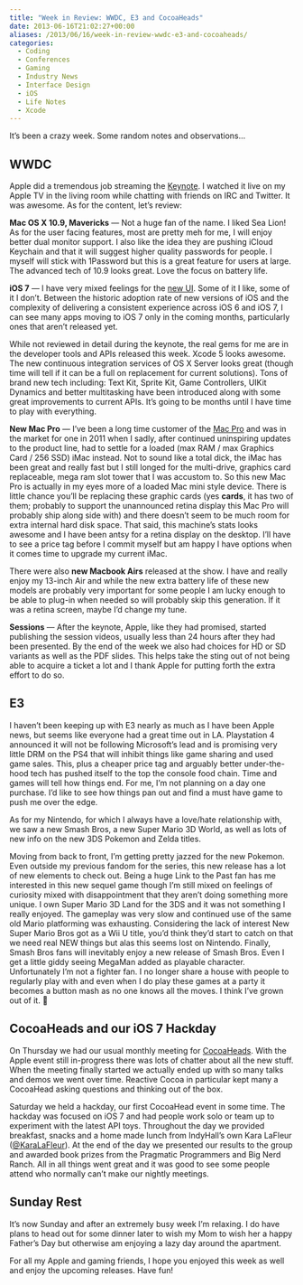 ```yaml
---
title: "Week in Review: WWDC, E3 and CocoaHeads"
date: 2013-06-16T21:02:27+00:00
aliases: /2013/06/16/week-in-review-wwdc-e3-and-cocoaheads/
categories:
  - Coding
  - Conferences
  - Gaming
  - Industry News
  - Interface Design
  - iOS
  - Life Notes
  - Xcode
---
```


It&#8217;s been a crazy week. Some random notes and observations&#8230;

## WWDC

Apple did a tremendous job streaming the [Keynote][1]. I watched it live on my Apple TV in the living room while chatting with friends on IRC and Twitter. It was awesome. As for the content, let&#8217;s review:

**Mac OS X 10.9, Mavericks** &#8212; Not a huge fan of the name. I liked Sea Lion! As for the user facing features, most are pretty meh for me, I will enjoy better dual monitor support. I also like the idea they are pushing iCloud Keychain and that it will suggest higher quality passwords for people. I myself will stick with 1Password but this is a great feature for users at large. The advanced tech of 10.9 looks great. Love the focus on battery life.

**iOS 7** &#8212; I have very mixed feelings for the [new UI][4]. Some of it I like, some of it I don&#8217;t. Between the historic adoption rate of new versions of iOS and the complexity of delivering a consistent experience across iOS 6 and iOS 7, I can see many apps moving to iOS 7 only in the coming months, particularly ones that aren&#8217;t released yet.

While not reviewed in detail during the keynote, the real gems for me are in the developer tools and APIs released this week. Xcode 5 looks awesome. The new continuous integration services of OS X Server looks great (though time will tell if it can be a full on replacement for current solutions). Tons of brand new tech including: Text Kit, Sprite Kit, Game Controllers, UIKit Dynamics and better multitasking have been introduced along with some great improvements to current APIs. It&#8217;s going to be months until I have time to play with everything.

**New Mac Pro** &#8212; I&#8217;ve been a long time customer of the [Mac Pro][6] and was in the market for one in 2011 when I sadly, after continued uninspiring updates to the product line, had to settle for a loaded (max RAM / max Graphics Card / 256 SSD) iMac instead. Not to sound like a total dick, the iMac has been great and really fast but I still longed for the multi-drive, graphics card replaceable, mega ram slot tower that I was accustom to. So this new Mac Pro is actually in my eyes more of a loaded Mac mini style device. There is little chance you&#8217;ll be replacing these graphic cards (yes **cards**, it has two of them; probably to support the unannounced retina display this Mac Pro will probably ship along side with) and there doesn&#8217;t seem to be much room for extra internal hard disk space. That said, this machine&#8217;s stats looks awesome and I have been antsy for a retina display on the desktop. I&#8217;ll have to see a price tag before I commit myself but am happy I have options when it comes time to upgrade my current iMac.

There were also **new Macbook Airs** released at the show. I have and really enjoy my 13-inch Air and while the new extra battery life of these new models are probably very important for some people I am lucky enough to be able to plug-in when needed so will probably skip this generation. If it was a retina screen, maybe I&#8217;d change my tune.

**Sessions** &#8212; After the keynote, Apple, like they had promised, started publishing the session videos, usually less than 24 hours after they had been presented. By the end of the week we also had choices for HD or SD variants as well as the PDF slides. This helps take the sting out of not being able to acquire a ticket a lot and I thank Apple for putting forth the extra effort to do so.

## E3

I haven&#8217;t been keeping up with E3 nearly as much as I have been Apple news, but seems like everyone had a great time out in LA. Playstation 4 announced it will not be following Microsoft&#8217;s lead and is promising very little DRM on the PS4 that will inhibit things like game sharing and used game sales. This, plus a cheaper price tag and arguably better under-the-hood tech has pushed itself to the top the console food chain. Time and games will tell how things end. For me, I&#8217;m not planning on a day one purchase. I&#8217;d like to see how things pan out and find a must have game to push me over the edge.

As for my Nintendo, for which I always have a love/hate relationship with, we saw a new Smash Bros, a new Super Mario 3D World, as well as lots of new info on the new 3DS Pokemon and Zelda titles.

Moving from back to front, I&#8217;m getting pretty jazzed for the new Pokemon. Even outside my previous fandom for the series, this new release has a lot of new elements to check out. Being a huge Link to the Past fan has me interested in this new sequel game though I&#8217;m still mixed on feelings of curiosity mixed with disappointment that they aren&#8217;t doing something more unique. I own Super Mario 3D Land for the 3DS and it was not something I really enjoyed. The gameplay was very slow and continued use of the same old Mario platforming was exhausting. Considering the lack of interest New Super Mario Bros got as a Wii U title, you&#8217;d think they&#8217;d start to catch on that we need real NEW things but alas this seems lost on Nintendo. Finally, Smash Bros fans will inevitably enjoy a new release of Smash Bros. Even I get a little giddy seeing MegaMan added as playable character. Unfortunately I&#8217;m not a fighter fan. I no longer share a house with people to regularly play with and even when I do play these games at a party it becomes a button mash as no one knows all the moves. I think I&#8217;ve grown out of it. 🙁

## CocoaHeads and our iOS 7 Hackday

On Thursday we had our usual monthly meeting for [CocoaHeads][7]. With the Apple event still in-progress there was lots of chatter about all the new stuff. When the meeting finally started we actually ended up with so many talks and demos we went over time. Reactive Cocoa in particular kept many a CocoaHead asking questions and thinking out of the box.

Saturday we held a hackday, our first CocoaHead event in some time. The hackday was focused on iOS 7 and had people work solo or team up to experiment with the latest API toys. Throughout the day we provided breakfast, snacks and a home made lunch from IndyHall’s own Kara LaFleur ([@KaraLaFleur][8]). At the end of the day we presented our results to the group and awarded book prizes from the Pragmatic Programmers and Big Nerd Ranch. All in all things went great and it was good to see some people attend who normally can&#8217;t make our nightly meetings.

## Sunday Rest

It&#8217;s now Sunday and after an extremely busy week I&#8217;m relaxing. I do have plans to head out for some dinner later to wish my Mom to wish her a happy Father&#8217;s Day but otherwise am enjoying a lazy day around the apartment.

For all my Apple and gaming friends, I hope you enjoyed this week as well and enjoy the upcoming releases. Have fun!

[1]: http://www.apple.com/apple-events/june-2013/
[4]: http://www.apple.com/ios/ios7/
[6]: http://www.apple.com/mac-pro/
[7]: http://phillycocoa.org/
[8]: http://twitter.com/KaraLaFleur
